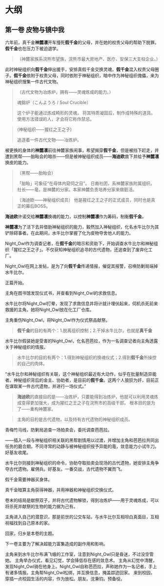 # 大纲

## 第一卷 皮物与镜中我


六年前，真千金**神麓凛**开车撞死**假千金**的父母，并在她的权贵父母的帮助下脱罪。**假千金**也在压力下被迫退学。

> （神麓家族系浣熊市望族，浣熊市最大房地产、医疗、安保三大支柱企业。）



此时神秘组织向**假千金**伸出援手，安排真假千金交换灵魂，**假千金**混入权贵父母圈子。**假千金**依附于权贵父母，同时依附于神秘组织，暗中作为神秘组织傀儡，来为神秘组织搜集一件古代文物。

> （古代文物为冶炼炉，拥有——灵魂炼成的能力。）
> 
> 魂鎔炉（こんようろ / Soul Crucible）
> 
> 这个炉子能通过炼成畸形的灵魂，
> 将其特质凝固后，制作成特殊的道具。
> 使用方法错误的人，才会将它称作禁忌。


> (神秘组织——猩红之王之子)
> 
> 追逐着一件古代文物——冶炼炉。


被更换的身体的**神麓凛**前往神麓家族闹事，希望揭穿**假千金**，但是被挡下赶走，并遭到黑帮——胎眙会的暗杀——但是被神秘组织成员——**海迪欧**救下并给予**神麓凛**换皮的能力。

> （黑帮——胎眙会）
> 
> 「胎眙」可象征“在母体内窥伺之目”。
> 日裔社团，系神麓家族附属组织。
> 社长——竜，是神麓的分家。本家神麓负责培养分家来做脏活。


> （海迪欧——神秘组织成员）
> 他是猩红之王之子的正式成员，同时也是真正的幕后BOSS。



**海迪欧**许诺交给**神麓凛**换魂的能力，以控制**神麓凛**作为筹码，制衡**假千金**。

**神麓凛**为了活下去并借助神秘组织的能力，毅然加入神秘组织，化名水牛比尔为其铲除碍事者。在此期间，水牛比尔掌握了化为皮物夺舍他人的能力。


Night_Owl作为调查记者，在**假千金**的暗示和资助下，开始调查水牛比尔和神秘组织「猩红之王之子」。不仅获知神秘组织追寻的古代遗物，还追查到了废弃化工厂。

Night_Owl在网上发帖，是为了向**假千金**传递情报，催促其报警，召唤防剿局端掉水牛比尔。

正篇开始。

主角在图书馆发现仪式书，并查看到Night_Owl的求救信息。

水牛比尔将Night_Owl打晕，发现了求救信息并将计就计埋伏起来，伺机杀死前来救援的主角。她将Night_Owl放在化工厂仓库。

主角重伤Night_Owl，将Night_Owl作为仪式祭品献祭。


> **假千金**的目的有两个：1.脱离组织控制；2.干掉水牛比尔，也就是**真千金**

水牛比尔假装她是受害的Night_Owl，化名芭芭拉，作为一名调查记者向主角透露关于神秘组织的情报。

> 水牛比尔的目的有两个：1.得到神秘组织的换魂仪式；2.得到**假千金**所操控的自己的肉体。


“水牛比尔和神秘组织有关联，这个神秘组织最近有大动作，似乎在批量制造异能者。神秘组织背后的金主、协助者，是目前的**假千金**。这两个人狼狈为奸，目前正在谋取某一件古代遗物，并进行一场仪式。”

> **海迪欧**的直接目的是——冶炼炉，只要能得到冶炼炉，他就可以利用灵魂炼成变得更加强大，成为猩红之王之子在浣熊市的高级干部。
> 根本目的是为了——重构神麓家。

> 主角的目的是古代遗物，以及持有古代遗物的神秘组织成员。

青梅竹马线，防剿局追查一场拍卖会，委托调查芭芭拉。

——插入一段与神秘组织相关联的黑帮剧情用以过渡，并增加主角和芭芭拉共同出任务的磨合期，不同寻常的动静与被神秘组织授予异能的竜，敛息能力小试牛刀。好基友收尾。

水牛比尔则接到神秘组织的命令，协助夺取拍卖会现场的古代遗物，她安排主角争夺古代遗物。雇佣兵。好基友。一番交战，古代遗物不翼而飞。

假千金需要神器买身体。

真千金暗算主角获得神器，并用神器和神秘组织交换仪式。







卷末的结局是献祭双子，并将古代遗物解锁，得到冶炼炉——用于灵魂炼成，可以将杀死并献祭的生物的能力据为己有。

主角进入自己的潜意识，那是前世的公交车站，与水牛比尔互相坦白真面目，互相祝福找到自己原本的家。

回家，归乡是本卷的主题。


下一卷主要为了解决超能力富集造成的副作用和影响。





主角来到水牛比尔布满飞蛾的工作室，注意到Night_Owl只是昏迷，不过没空管她。
主角举办仪式，看见幻觉，学会降低存在感的敛息术。
主角从幻觉中清醒，发现Night_Owl骑在他身上。Night_Owl自称芭芭拉，声称她作为一名记者，手上有诸多情报。主角帮Night_Owl松绑，并互换信息，掩盖踪迹回家。
来到校园，
穿插一点校园生活的内容，作为放松。朋友。沈秉钧。预备役。
